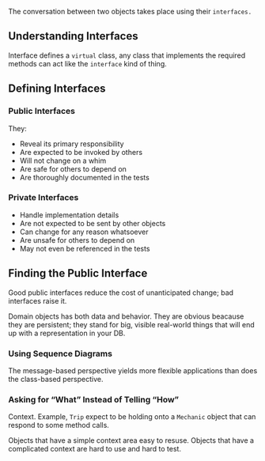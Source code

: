  The conversation between two objects takes place using their `interfaces.`
 
 ## Understanding Interfaces
 
 Interface defines a `virtual` class, any class that implements the required methods can
 act like the `interface` kind of thing.
 
 ## Defining Interfaces
 
 ### Public Interfaces
 
 They:
 - Reveal its primary responsibility
 - Are expected to be invoked by others
 - Will not change on a whim
 - Are safe for others to depend on
 - Are thoroughly documented in the tests
 
 ### Private Interfaces
 
- Handle implementation details
- Are not expected to be sent by other objects
- Can change for any reason whatsoever
- Are unsafe for others to depend on
- May not even be referenced in the tests

## Finding the Public Interface

Good public interfaces reduce the cost of unanticipated change; bad interfaces raise it.

Domain objects has both data and behavior. They are obvious beacause they are persistent;
they stand for big, visible real-world things that will end up with a representation
in your DB.

### Using Sequence Diagrams

The message-based perspective yields more flexible applications than does the class-based perspective.

### Asking for “What” Instead of Telling “How”
Context. Example, `Trip` expect to be holding onto a `Mechanic` object that can respond to some method calls.

Objects that have a simple context area easy to resuse.
Objects that have a complicated context are hard to use and hard to test.
